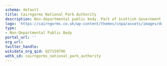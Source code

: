 ```yaml
---
schema: default
title: Cairngorms National Park Authority
description: Non-departmental public body. Part of Scottish Government
logo: 'https://cairngorms.co.uk/wp-content/themes/cnpa/assets/images/design/logo-cairngorms-v2.png'
type:
- Non-Departmental Public Body
portal_url: ''
org_url: 
twitter_handle: 
wikidata_org_qid: Q27159796
wdtk_id: cairngorms_national_park_authority
---
```

